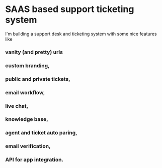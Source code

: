 # SAAS based support ticketing system


I'm building a support desk and ticketing system with some nice features like 
### vanity (and pretty) urls
### custom branding, 
### public and private tickets, 
### email workflow, 
### live chat, 
### knowledge base, 
### agent and ticket auto paring, 
### email verification, 
### API for app integration.
